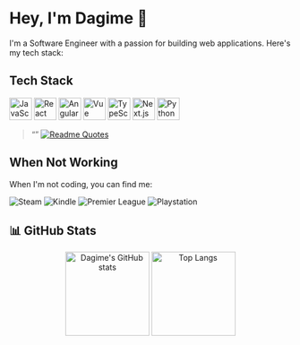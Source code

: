 # Hey, I'm Dagime 👋

I'm a Software Engineer with a passion for building web applications. Here's my tech stack:

## Tech Stack

<p align="left">
  <img src="https://cdn.jsdelivr.net/gh/devicons/devicon/icons/javascript/javascript-original.svg" alt="JavaScript" width="40" height="40"/>
  <img src="https://cdn.jsdelivr.net/gh/devicons/devicon/icons/react/react-original.svg" alt="React" width="40" height="40"/>
  <img src="https://cdn.jsdelivr.net/gh/devicons/devicon/icons/angularjs/angularjs-original.svg" alt="Angular" width="40" height="40"/>
  <img src="https://cdn.jsdelivr.net/gh/devicons/devicon/icons/vuejs/vuejs-original.svg" alt="Vue" width="40" height="40"/>
  <img src="https://cdn.jsdelivr.net/gh/devicons/devicon/icons/typescript/typescript-original.svg" alt="TypeScript" width="40" height="40"/>
  <img src="https://cdn.jsdelivr.net/gh/devicons/devicon/icons/nextjs/nextjs-original-wordmark.svg" alt="Next.js" width="40" height="40"/>
  <img src="https://cdn.jsdelivr.net/gh/devicons/devicon/icons/python/python-original.svg" alt="Python" width="40" height="40"/>
</p>

> “”
> [![Readme Quotes](https://quotes-github-readme.vercel.app/api?quote=Obviously+somebody+had+been+appallingly+incompetent+and+he+hoped+to+God+it+wasn’t+him.type=horizontal&theme=dark)](https://github.com/piyushsuthar/github-readme-quotes)

## When Not Working

When I'm not coding, you can find me:

![Steam](https://img.shields.io/badge/Steam-000000?style=flat-square&logo=Steam&logoColor=white)
![Kindle](https://img.shields.io/badge/Kindle-FF9900?style=flat-square&logo=Amazon-Kindle&logoColor=white)
![Premier League](https://img.shields.io/badge/Premier%20League-34EA32?style=flat-square&logo=Premier-League&logoColor=white)
![Playstation](https://img.shields.io/badge/PlayStation-003791?style=flat-square&logo=PlayStation&logoColor=white)

## 📊 GitHub Stats

<p align="center">
  <img src="https://github-readme-stats.vercel.app/api?username=Dagime-Teshome&show_icons=true&theme=radical" alt="Dagime's GitHub stats" height="150">
  <img src="https://github-readme-stats.vercel.app/api/top-langs/?username=Dagime-Teshome&layout=compact&theme=radical" alt="Top Langs" height="150">
</p>
